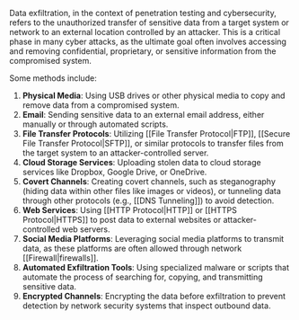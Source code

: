 Data exfiltration, in the context of penetration testing and cybersecurity, refers to the unauthorized transfer of sensitive data from a target system or network to an external location controlled by an attacker. This is a critical phase in many cyber attacks, as the ultimate goal often involves accessing and removing confidential, proprietary, or sensitive information from the compromised system.

Some methods include:

1. **Physical Media**: Using USB drives or other physical media to copy and remove data from a compromised system.
2. **Email**: Sending sensitive data to an external email address, either manually or through automated scripts.
3. **File Transfer Protocols**: Utilizing [[File Transfer Protocol|FTP]], [[Secure File Transfer Protocol|SFTP]], or similar protocols to transfer files from the target system to an attacker-controlled server.
4. **Cloud Storage Services**: Uploading stolen data to cloud storage services like Dropbox, Google Drive, or OneDrive.
5. **Covert Channels**: Creating covert channels, such as steganography (hiding data within other files like images or videos), or tunneling data through other protocols (e.g., [[DNS Tunneling]]) to avoid detection.
6. **Web Services**: Using [[HTTP Protocol|HTTP]] or [[HTTPS Protocol|HTTPS]] to post data to external websites or attacker-controlled web servers.
7. **Social Media Platforms**: Leveraging social media platforms to transmit data, as these platforms are often allowed through network [[Firewall|firewalls]].
8. **Automated Exfiltration Tools**: Using specialized malware or scripts that automate the process of searching for, copying, and transmitting sensitive data.
9. **Encrypted Channels**: Encrypting the data before exfiltration to prevent detection by network security systems that inspect outbound data.
